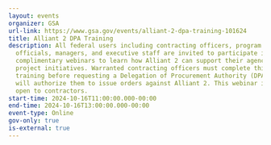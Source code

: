```yaml
---
layout: events
organizer: GSA
url-link: https://www.gsa.gov/events/alliant-2-dpa-training-101624
title: Alliant 2 DPA Training
description: All federal users including contracting officers, program office
  officials, managers, and executive staff are invited to participate in these
  complimentary webinars to learn how Alliant 2 can support their agency IT
  project initiatives. Warranted contracting officers must complete this
  training before requesting a Delegation of Procurement Authority (DPA), which
  will authorize them to issue orders against Alliant 2. This webinar is not
  open to contractors.
start-time: 2024-10-16T11:00:00.000-00:00
end-time: 2024-10-16T13:00:00.000-00:00
event-type: Online
gov-only: true
is-external: true
---
```


